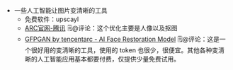- 一些人工智能让图片变清晰的工具
    - 免费软件：upscayl
    - [ARC官网-腾讯](https://arc.tencent.com/zh/ai-demos/humansegmentation) 🗒@评论：这个优化主要是人像以及抠图
    - [GFPGAN by tencentarc - AI Face Restoration Model](https://replicate.com/tencentarc/gfpgan) 🗒@评论：这是一个很好用的变清晰的工具，使用的 token 也很少，很便宜。其他各种变清晰的人工智能应用基本都要付费，仅提供少量免费试用。
